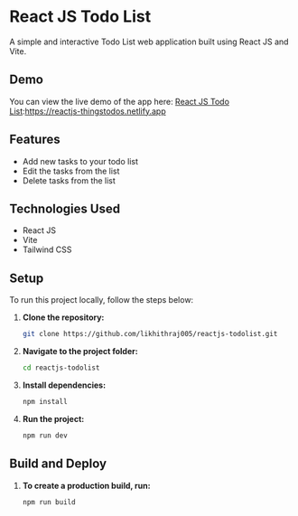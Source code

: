 # React JS Todo List

A simple and interactive Todo List web application built using React JS and Vite.

## Demo

You can view the live demo of the app here: [React JS Todo List](https://reactjs-thingstodos.netlify.app):https://reactjs-thingstodos.netlify.app

## Features

- Add new tasks to your todo list
- Edit the tasks from the list
- Delete tasks from the list

## Technologies Used

- React JS
- Vite
- Tailwind CSS

## Setup

To run this project locally, follow the steps below:

1. **Clone the repository:**

   ```bash
   git clone https://github.com/likhithraj005/reactjs-todolist.git

2. **Navigate to the project folder:**

   ```bash
   cd reactjs-todolist

3. **Install dependencies:**

   ```bash
   npm install

4. **Run the project:**

   ```bash
   npm run dev

## Build and Deploy

1. **To create a production build, run:**

   ```bash
   npm run build



